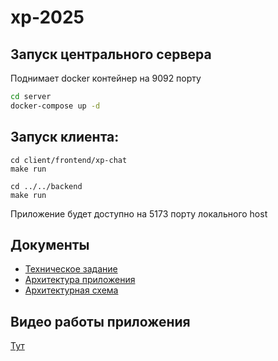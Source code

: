 # xp-2025

## Запуск центрального сервера
Поднимает docker контейнер на 9092 порту
```bash
cd server
docker-compose up -d
```

## Запуск клиента:
```
cd client/frontend/xp-chat
make run

cd ../../backend
make run

```
Приложение будет доступно на 5173 порту локального host

## Документы
- [Техническое задание](docs/KR.txt)
- [Архитектура приложения](docs/architecture.md)
- [Архитектурная схема](docs/image.png)

## Видео работы приложения
[Тут](videos)